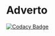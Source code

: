 # Adverto
[![Codacy Badge](https://api.codacy.com/project/badge/Grade/456d1c6a9bb24dce8b5a916519360d5f)](https://app.codacy.com/gh/BobMakhlin/Adverto?utm_source=github.com&utm_medium=referral&utm_content=BobMakhlin/Adverto&utm_campaign=Badge_Grade_Settings)